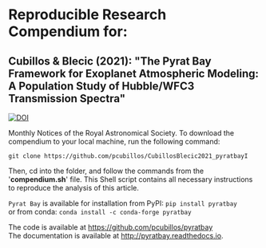 # Reproducible Research Compendium for:

## Cubillos & Blecic (2021): "The Pyrat Bay Framework for Exoplanet Atmospheric Modeling: A Population Study of Hubble/WFC3 Transmission Spectra"

[![DOI](https://zenodo.org/badge/DOI/10.5281/zenodo.0000000.svg)](https://doi.org/10.5281/zenodo.0000000)

Monthly Notices of the Royal Astronomical Society. To download the compendium to your local machine, run the following command:
```shell
git clone https://github.com/pcubillos/CubillosBlecic2021_pyratbayI
```

Then, cd into the folder, and follow the commands from the '**compendium.sh**' file.  This Shell script contains all necessary instructions to reproduce the analysis of this article.

``Pyrat Bay`` is available for installation from PyPI: ``pip install pyratbay``  
or from conda: ``conda install -c conda-forge pyratbay``

The code is available at https://github.com/pcubillos/pyratbay  
The documentation is available at <http://pyratbay.readthedocs.io>.
